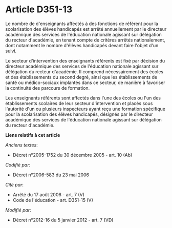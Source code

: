# Article D351-13

Le nombre de d'enseignants affectés à des fonctions de référent pour la scolarisation des élèves handicapés est arrêté
annuellement par               le directeur académique des services de l'éducation nationale agissant sur délégation du
recteur d'académie, en tenant compte de critères arrêtés nationalement, dont notamment le nombre d'élèves handicapés devant
faire l'objet d'un suivi.

Le secteur d'intervention des enseignants référents est fixé par décision du directeur académique des services de l'éducation
nationale agissant sur délégation du recteur d'académie. Il comprend nécessairement des écoles et des établissements du
second degré, ainsi que les établissements de santé ou médico-sociaux implantés dans ce secteur, de manière à favoriser la
continuité des parcours de formation.

Les enseignants référents sont affectés dans l'une des écoles ou l'un des établissements scolaires de leur secteur
d'intervention et placés sous l'autorité d'un ou plusieurs inspecteurs ayant reçu une formation spécifique pour la
scolarisation des élèves handicapés, désignés par               le directeur académique des services de l'éducation nationale
agissant sur délégation du recteur d'académie.

**Liens relatifs à cet article**

_Anciens textes_:

  - Décret n°2005-1752 du 30 décembre 2005 - art. 10 (Ab)

_Codifié par_:

  - Décret n°2006-583 du 23 mai 2006

_Cité par_:

  - Arrêté du 17 août 2006 - art. 7 (V)
  - Code de l'éducation - art. D351-15 (V)

_Modifié par_:

  - Décret n°2012-16 du 5 janvier 2012 - art. 7 (VD)
